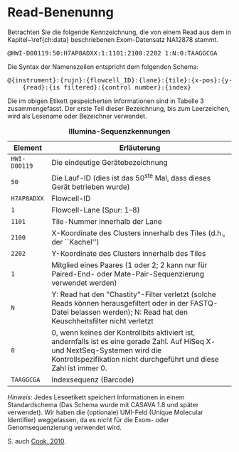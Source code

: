 # Read-Benenunng


Betrachten Sie die folgende Kennzeichnung, die von einem Read aus dem in Kapitel~\ref{ch:data} beschriebenen Exom-Datensatz NA12878 stammt. 

<pre>
@HWI-D00119:50:H7AP8ADXX:1:1101:2100:2202 1:N:0:TAAGGCGA
</pre>

Die Syntax der Namenszeilen entspricht dem folgenden Schema:

<pre>
@{instrument}:{rujn}:{flowcell_ID}:{lane}:{tile}:{x-pos}:{y-pos}\
    {read}:{is_filtered}:{control_number}:{index} 
</pre>


Die im obigen Etikett gespeicherten Informationen sind in Tabelle 3 zusammengefasst. Der erste Teil dieser Bezeichnung, bis zum Leerzeichen, wird als Lesename oder Bezeichner verwendet. 


<table>
    <caption id="tab:fastqreadname"><strong>Illumina-Sequenzkennungen</strong></caption>
    <thead>
        <tr>
            <th><strong>Element</strong></th>
            <th><strong>Erläuterung</strong></th>
        </tr>
    </thead>
    <tbody>
        <tr>
            <td><code>HWI-D00119</code></td>
            <td>Die eindeutige Gerätebezeichnung</td>
        </tr>
        <tr>
            <td><code>50</code></td>
            <td>Die Lauf-ID (dies ist das 50<sup>ste</sup> Mal, dass dieses Gerät betrieben wurde)</td>
        </tr>
        <tr>
            <td><code>H7AP8ADXX</code></td>
            <td>Flowcell-ID</td>
        </tr>
        <tr>
            <td><code>1</code></td>
            <td>Flowcell-Lane (Spur: 1–8)</td>
        </tr>
        <tr>
            <td><code>1101</code></td>
            <td>Tile-Nummer innerhalb der Lane</td>
        </tr>
        <tr>
            <td><code>2100</code></td>
            <td>X-Koordinate des Clusters innerhalb des Tiles (d.h., der ``Kachel'')</td>
        </tr>
        <tr>
            <td><code>2202</code></td>
            <td>Y-Koordinate des Clusters innerhalb des Tiles</td>
        </tr>
        <tr>
            <td><code>1</code></td>
            <td>Mitglied eines Paares (1 oder 2; 2 kann nur für Paired-End- oder Mate-Pair-Sequenzierung verwendet werden)</td>
        </tr>
        <tr>
            <td><code>N</code></td>
            <td>Y: Read hat den "Chastity"-Filter verletzt (solche Reads können herausgefiltert oder in der FASTQ-Datei belassen werden); 
                N: Read hat den Keuschheitsfilter nicht verletzt</td>
        </tr>
        <tr>
            <td><code>0</code></td>
            <td>0, wenn keines der Kontrollbits aktiviert ist, andernfalls ist es eine gerade Zahl. Auf HiSeq X- und NextSeq-Systemen wird die 
                Kontrollspezifikation nicht durchgeführt und diese Zahl ist immer 0.</td>
        </tr>
        <tr>
            <td><code>TAAGGCGA</code></td>
            <td>Indexsequenz (Barcode)</td>
        </tr>
    </tbody>
</table>
<p><em>Hinweis:</em> Jedes Leseetikett speichert Informationen in einem Standardschema (Das Schema wurde mit CASAVA 1.8 und später verwendet). 
Wir haben die (optionale) UMI-Feld (Unique Molecular Identifier) weggelassen, da es nicht für die Exom- oder Genomsequenzierung verwendet wird.</p>

S. auch [Cook, 2010](https://pubmed.ncbi.nlm.nih.gov/20015970/).


 
